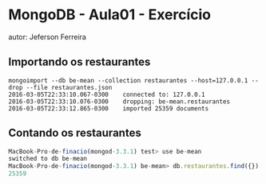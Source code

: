 # MongoDB - Aula01 - Exercício

autor: Jeferson Ferreira

## Importando os restaurantes

``` shel
mongoimport --db be-mean --collection restaurantes --host=127.0.0.1 --drop --file restaurantes.json
2016-03-05T22:33:10.067-0300	connected to: 127.0.0.1
2016-03-05T22:33:10.076-0300	dropping: be-mean.restaurantes
2016-03-05T22:33:12.865-0300	imported 25359 documents
```

## Contando os restaurantes

``` js
MacBook-Pro-de-finacio(mongod-3.3.1) test> use be-mean
switched to db be-mean
MacBook-Pro-de-finacio(mongod-3.3.1) be-mean> db.restaurantes.find({}).count()
25359
```